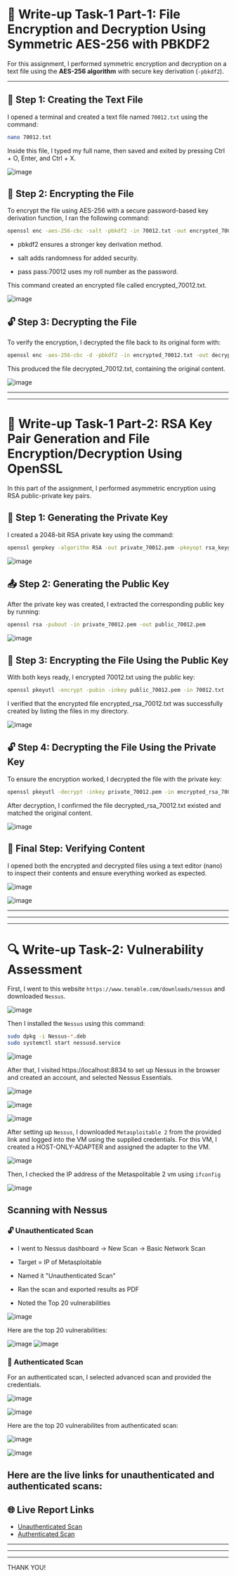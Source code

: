 # 🔐 Write-up Task-1 Part-1: File Encryption and Decryption Using Symmetric AES-256 with PBKDF2

For this assignment, I performed symmetric encryption and decryption on a text file using the **AES-256 algorithm** with secure key derivation (`-pbkdf2`).

---

## 📝 Step 1: Creating the Text File

I opened a terminal and created a text file named `70012.txt` using the command:

```bash
nano 70012.txt
```
Inside this file, I typed my full name, then saved and exited by pressing Ctrl + O, Enter, and Ctrl + X.

![image](https://github.com/user-attachments/assets/0694a70e-595f-4ea7-ad79-01d2708f2c00)

## 🔐 Step 2: Encrypting the File

To encrypt the file using AES-256 with a secure password-based key derivation function, I ran the following command:

```bash
openssl enc -aes-256-cbc -salt -pbkdf2 -in 70012.txt -out encrypted_70012.txt -pass pass:70012
```
+ pbkdf2 ensures a stronger key derivation method.

+ salt adds randomness for added security.

+ pass pass:70012 uses my roll number as the password.

This command created an encrypted file called encrypted_70012.txt.

![image](https://github.com/user-attachments/assets/61d6fe83-f701-43da-9b0f-0e6c5341e3c8)

## 🔓 Step 3: Decrypting the File
To verify the encryption, I decrypted the file back to its original form with:

```bash
openssl enc -aes-256-cbc -d -pbkdf2 -in encrypted_70012.txt -out decrypted_70012.txt -pass pass:70012
```
This produced the file decrypted_70012.txt, containing the original content.

![image](https://github.com/user-attachments/assets/e5c04629-9a38-439e-bb43-02d40a8e8a87)


---
---


# 🔐 Write-up Task-1 Part-2: RSA Key Pair Generation and File Encryption/Decryption Using OpenSSL

In this part of the assignment, I performed asymmetric encryption using RSA public-private key pairs.


## 🔑 Step 1: Generating the Private Key
I created a 2048-bit RSA private key using the command:

```bash
openssl genpkey -algorithm RSA -out private_70012.pem -pkeyopt rsa_keygen_bits:2048
```
![image](https://github.com/user-attachments/assets/4dfb5bca-b688-40cd-8b3e-4a72c77ff5ea)

## 📤 Step 2: Generating the Public Key
After the private key was created, I extracted the corresponding public key by running:

```bash
openssl rsa -pubout -in private_70012.pem -out public_70012.pem
```
![image](https://github.com/user-attachments/assets/bc409bb2-7a3b-4873-a700-1daeb2c62273)

## 🔐 Step 3: Encrypting the File Using the Public Key
With both keys ready, I encrypted 70012.txt using the public key:

```bash
openssl pkeyutl -encrypt -pubin -inkey public_70012.pem -in 70012.txt -out encrypted_rsa_70012.txt
```
I verified that the encrypted file encrypted_rsa_70012.txt was successfully created by listing the files in my directory.

![image](https://github.com/user-attachments/assets/a62103ef-98e7-4183-bd4e-01543a11a729)

## 🔓 Step 4: Decrypting the File Using the Private Key
To ensure the encryption worked, I decrypted the file with the private key:

```bash
openssl pkeyutl -decrypt -inkey private_70012.pem -in encrypted_rsa_70012.txt -out decrypted_rsa_70012.txt
```
After decryption, I confirmed the file decrypted_rsa_70012.txt existed and matched the original content.

![image](https://github.com/user-attachments/assets/fb374c94-3196-4817-8d28-c009e6b32345)

## 🧾 Final Step: Verifying Content
I opened both the encrypted and decrypted files using a text editor (nano) to inspect their contents and ensure everything worked as expected.

![image](https://github.com/user-attachments/assets/5a09524e-a018-4874-a841-5ebdd334a504)

![image](https://github.com/user-attachments/assets/bf69737e-badf-49df-9b5e-fdb9a4432f3f)

---
---
---

# 🔍 Write-up Task-2: Vulnerability Assessment

First, I went to this website ```https://www.tenable.com/downloads/nessus``` and downloaded ```Nessus```.


![image](https://github.com/user-attachments/assets/0fdc41eb-64ef-4ea1-be60-11950e6d2f40)

Then I installed the ```Nessus``` using this command:
```bash
sudo dpkg -i Nessus-*.deb
sudo systemctl start nessusd.service
```

![image](https://github.com/user-attachments/assets/96d0cb85-88ee-4e54-a7e8-8e85a6e9c93a)

After that, I visited https://localhost:8834 to set up Nessus in the browser and created an account, and selected Nessus Essentials.

![image](https://github.com/user-attachments/assets/b48d1fac-d968-4587-8e20-8604453699e7)

![image](https://github.com/user-attachments/assets/d11cd1ab-33eb-4941-b319-85a3a112a8cb)

![image](https://github.com/user-attachments/assets/78ce1e24-59c8-4262-a97e-d8a3b0549585)


After setting up ```Nessus```, I downloaded ```Metasploitable 2``` from the provided link and logged into the VM using the supplied credentials.
For this VM, I created a HOST-ONLY-ADAPTER and assigned the adapter to the VM.

![image](https://github.com/user-attachments/assets/2ed9225e-5e72-4cfa-9525-2958d5657e8b)

Then, I checked the IP address of the Metaspolitable 2 vm using ```ifconfig```

![image](https://github.com/user-attachments/assets/a21cc2f5-816d-4e9f-a2e0-c5650c3a6329)

## Scanning with Nessus

### 🔓 Unauthenticated Scan
* I went to Nessus dashboard → New Scan → Basic Network Scan

* Target = IP of Metasploitable

* Named it "Unauthenticated Scan"

* Ran the scan and exported results as PDF

* Noted the Top 20 vulnerabilities

![image](https://github.com/user-attachments/assets/0f08d480-08fe-4be7-a379-fd049df08ca8)

Here are the top 20 vulnerabilities:

![image](https://github.com/user-attachments/assets/f93b3673-56d4-427a-8216-ce1d93e3f3e0)
![image](https://github.com/user-attachments/assets/543bee7b-ac45-4009-b207-010b914ec99b)

### 🔐 Authenticated Scan

For an authenticated scan, I selected advanced scan and provided the credentials.

![image](https://github.com/user-attachments/assets/677442bf-8851-49d4-b938-7691f488cb89)

![image](https://github.com/user-attachments/assets/6f2e94b8-408c-49f5-a275-1c8a52edffcf)

Here are the top 20 vulnerabilites from authenticated scan:

![image](https://github.com/user-attachments/assets/17a72cc5-9d24-4b9e-8286-c27e0ae4a191)

![image](https://github.com/user-attachments/assets/7c26fe59-d342-45fc-830a-4ae27b8986fa)

## Here are the live links for unauthenticated and authenticated scans:

## 🌐 Live Report Links

- [Unauthenticated Scan](https://fancy-bublanina-b70dad.netlify.app/)
- [Authenticated Scan](https://68591e9e70bccbb184a00292--sparkly-gumdrop-5e2809.netlify.app/)



---
---
---
THANK YOU!







